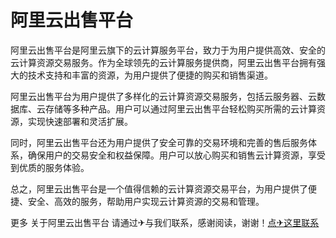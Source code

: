 # 阿里云出售平台

阿里云出售平台是阿里云旗下的云计算服务平台，致力于为用户提供高效、安全的云计算资源交易服务。作为全球领先的云计算服务提供商，阿里云出售平台拥有强大的技术支持和丰富的资源，为用户提供了便捷的购买和销售渠道。

阿里云出售平台为用户提供了多样化的云计算资源交易服务，包括云服务器、云数据库、云存储等多种产品。用户可以通过阿里云出售平台轻松购买所需的云计算资源，实现快速部署和灵活扩展。

同时，阿里云出售平台还为用户提供了安全可靠的交易环境和完善的售后服务体系，确保用户的交易安全和权益保障。用户可以放心购买和销售云计算资源，享受到优质的服务体验。

总之，阿里云出售平台是一个值得信赖的云计算资源交易平台，为用户提供了便捷、安全、高效的服务，帮助用户实现云计算资源的交易和管理。

更多 关于阿里云出售平台 请通过✈与我们联系，感谢阅读，谢谢！[点✈这里联系](https://ads.k02.cc)